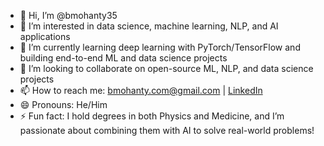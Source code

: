 - 👋 Hi, I’m @bmohanty35  
- 👀 I’m interested in data science, machine learning, NLP, and AI applications   
- 🌱 I’m currently learning deep learning with PyTorch/TensorFlow and building end-to-end ML and data science projects  
- 💞️ I’m looking to collaborate on open-source ML, NLP, and data science projects  
- 📫 How to reach me: bmohanty.com@gmail.com | [LinkedIn](https://www.linkedin.com/in/bmohanty35)  
- 😄 Pronouns: He/Him  
- ⚡ Fun fact: I hold degrees in both Physics and Medicine, and I’m passionate about combining them with AI to solve real-world problems!

<!---
bmohanty35/bmohanty35 is a ✨ special ✨ repository because its `README.md` (this file) appears on your GitHub profile.
You can click the Preview link to take a look at your changes.
--->
